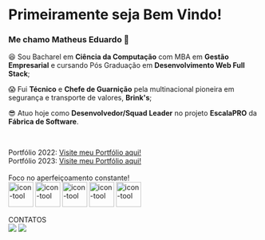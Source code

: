 # Primeiramente seja Bem Vindo!
### Me chamo Matheus Eduardo 🤙

:satisfied: Sou Bacharel em **Ciência da Computação** com MBA em **Gestão Empresarial** e cursando Pós Graduação em **Desenvolvimento Web Full Stack**;


:scream: Fui **Técnico** e **Chefe de Guarnição** pela multinacional pioneira em segurança e transporte de valores, **Brink's**;


:sunglasses: Atuo hoje como **Desenvolvedor/Squad Leader** no projeto **EscalaPRO** da **Fábrica de Software**.

<br>

Portfólio 2022: <a href="https://matheus-azevedo.github.io/my-portfolio-matheus-eduardo/">Visite meu Portfólio aqui!</a>
<br>
Portfólio 2023: <a href="https://my-portfolio-2023-01.vercel.app/">Visite meu Portfólio aqui!</a>
<br>
<br>
Foco no aperfeiçoamento constante!
<br>
<img className='icons' alt='icon-tool' src="https://uxwing.com/wp-content/themes/uxwing/download/arts-graphic-shapes/website-ux-icon.png" height="50" width="50"/>
<img className='icons' alt='icon-tool' src="https://cdn.jsdelivr.net/gh/devicons/devicon@latest/icons/react/react-original-wordmark.svg" height="50" width="50"/>
<img className='icons' alt='icon-tool' src="https://cdn.jsdelivr.net/gh/devicons/devicon@latest/icons/spring/spring-original-wordmark.svg" height="50" width="50"/>
<img className='icons' alt='icon-tool' src="https://cdn.jsdelivr.net/gh/devicons/devicon@latest/icons/fastapi/fastapi-original-wordmark.svg" hight="50" width="50"/>
<img className='icons' alt='icon-tool' src="https://cdn.jsdelivr.net/gh/devicons/devicon@latest/icons/express/express-original-wordmark.svg" height="50" width="50"/>
<br>

CONTATOS
<br>
<a href = "matheuseduardo.jp@gmail.com"><img src="https://img.shields.io/badge/Gmail-D14836?style=for-the-badge&logo=gmail&logoColor=white" target="_blank"></a>
<a href="https://www.linkedin.com/in/matheuseduardosousaazevedo" target="_blank"><img src="https://img.shields.io/badge/-LinkedIn-%230077B5?style=for-the-badge&logo=linkedin&logoColor=white" target="_blank"></a>   
<br>
